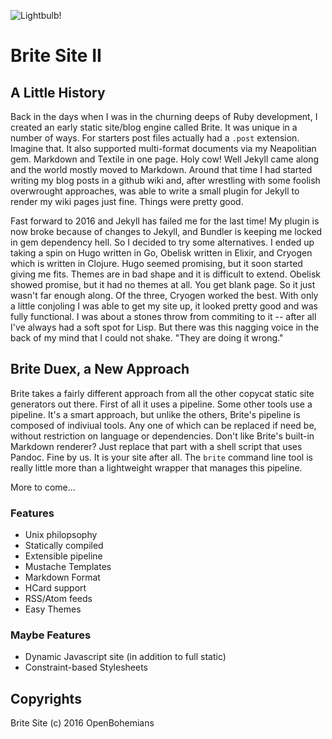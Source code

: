 ![Lightbulb!](logo.jpg)

# Brite Site II


## A Little History

Back in the days when I was in the churning deeps of Ruby development, I created an early
static site/blog engine called Brite. It was unique in a number of ways. For starters
post files actually had a `.post` extension. Imagine that. It also supported multi-format
documents via my Neapolitian gem. Markdown and Textile in one page. Holy cow! Well Jekyll
came along and the world mostly moved to Markdown. Around that time I had started writing
my blog posts in a github wiki and, after wrestling with some foolish overwrought approaches,
was able to write a small plugin for Jekyll to render my wiki pages just fine. Things were
pretty good.

Fast forward to 2016 and Jekyll has failed me for the last time! My plugin is now broke 
because of changes to Jekyll, and Bundler is keeping me locked in gem dependency hell. So
I decided to try some alternatives. I ended up taking a spin on Hugo written in Go, Obelisk
written in Elixir, and Cryogen which is written in Clojure. Hugo seemed promising, but it 
soon started giving me fits. Themes are in bad shape and it is difficult to extend. Obelisk
showed promise, but it had no themes at all. You get blank page. So it just wasn't far enough
along. Of the three, Cryogen worked the best. With only a little conjoling I was able to get
my site up, it looked pretty good and was fully functional. I was about a stones throw from
commiting to it -- after all I've always had a soft spot for Lisp. But there was this nagging
voice in the back of my mind that I could not shake. "They are doing it wrong."


## Brite Duex, a New Approach

Brite takes a fairly different approach from all the other copycat static site generators
out there. First of all it uses a pipeline. Some other tools use a pipeline. It's a smart
approach, but unlike the others, Brite's pipeline is composed of indiviual tools. Any one
of which can be replaced if need be, without restriction on language or dependencies.
Don't like Brite's built-in Markdown renderer? Just replace that part with a shell script
that uses Pandoc. Fine by us. It is your site after all. The `brite` command line tool
is really little more than a lightweight wrapper that manages this pipeline.

More to come...

### Features

* Unix philopsophy
* Statically compiled 
* Extensible pipeline
* Mustache Templates
* Markdown Format
* HCard support
* RSS/Atom feeds
* Easy Themes

### Maybe Features

* Dynamic Javascript site (in addition to full static)
* Constraint-based Stylesheets


## Copyrights

Brite Site (c) 2016 OpenBohemians


